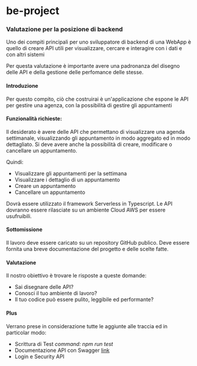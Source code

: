 # be-project

### Valutazione per la posizione di backend
Uno dei compiti principali per uno sviluppatore di backend di una WebApp è quello di creare API utili per visualizzare, cercare e interagire con i dati e con altri sistemi

Per questa valutazione è importante avere una padronanza del disegno delle API e della gestione delle perfomance delle stesse.

#### Introduzione
Per questo compito, ciò che costruirai è un'applicazione che espone le API per gestire una agenza, con la possibilità di gestire gli appuntamenti

#### Funzionalità richieste:

Il desiderato è avere delle API che permettano di visualizzare una agenda settimanale, visualizzando gli appuntamento in modo aggregato ed in modo dettagliato. Si deve avere anche la possibilità di creare, modificare o cancellare un appuntamento.

Quindi:
- Visualizzare gli appuntamenti per la settimana
- Visualizzare i dettaglio di un appuntamento
- Creare un appuntamento
- Cancellare un appuntamento

Dovrà essere utilizzato il framework Serverless in Typescript. 
Le API dovranno essere rilasciate su un ambiente Cloud AWS per essere usufruibili.

#### Sottomissione
Il lavoro deve essere caricato su un repository GitHub publico.
Deve essere fornita una breve documentazione del progetto e delle scelte fatte.

#### Valutazione
Il nostro obiettivo è trovare le risposte a queste domande:

- Sai disegnare delle API?
- Conosci il tuo ambiente di lavoro?
- Il tuo codice può essere pulito, leggibile ed performante?

#### Plus
Verrano prese in considerazione tutte le aggiunte alle traccia ed in particolar modo:

- Scrittura di Test *command: npm run test*
- Documentazione API con Swagger [link](https://app.swaggerhub.com/apis/Raffasolaries/simple-agenda-apis/1.0.0, "Swagger Documentation")
- Login e Security API